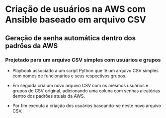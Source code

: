 # Criação de usuários na AWS com Ansible baseado em arquivo CSV

## Geração de senha automática dentro dos padrões da AWS

### Projetado para um arquivo CSV simples com usuários e grupos



- Playbook associado a um script Python que lê um arquivo CSV simples com nomes de funcionários e seus respectivos grupos.


- Em seguida cria um novo arquivo CSV com os mesmos usuários e grupos do CSV original, adicionando uma coluna com senhas aleatórias dentro dos padrões atuais da AWS.


- Por fim executa a criação dos usuários baseando-se neste novo arquivo CSV.
